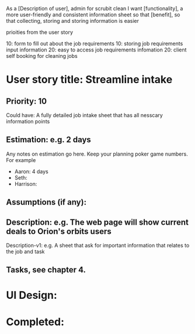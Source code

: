 As a [Description of user], admin for scrubit clean
I want [functionality], a more user-friendly and consistent information sheet
so that [benefit], so that collecting, storing and storing information is easier

prioities from the user story

10: form to fill out about the job requirements
10: storing job requirements input information
20: easy to access job requirements infomation
20: client self booking for cleaning jobs

# User story title: Streamline intake

## Priority: 10
Could have:
A fully detailed job intake sheet that has all nesscary information points


## Estimation: e.g. 2 days
Any notes on estimation go here. Keep your planning poker game numbers. For example
* Aaron: 4 days
* Seth:
* Harrison:


## Assumptions (if any):

## Description: e.g. The web page will show current deals to Orion's orbits users

Description-v1: e.g. A sheet that ask for important information that relates to the job and task

## Tasks, see chapter 4.



# UI Design:


# Completed: